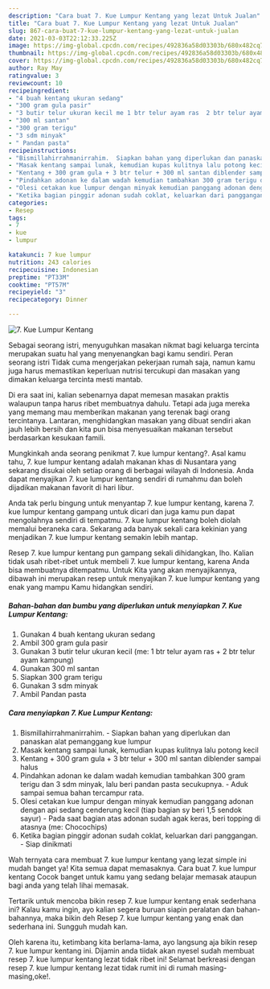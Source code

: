 ```yaml
---
description: "Cara buat 7. Kue Lumpur Kentang yang lezat Untuk Jualan"
title: "Cara buat 7. Kue Lumpur Kentang yang lezat Untuk Jualan"
slug: 867-cara-buat-7-kue-lumpur-kentang-yang-lezat-untuk-jualan
date: 2021-03-03T22:12:33.225Z
image: https://img-global.cpcdn.com/recipes/492836a58d03303b/680x482cq70/7-kue-lumpur-kentang-foto-resep-utama.jpg
thumbnail: https://img-global.cpcdn.com/recipes/492836a58d03303b/680x482cq70/7-kue-lumpur-kentang-foto-resep-utama.jpg
cover: https://img-global.cpcdn.com/recipes/492836a58d03303b/680x482cq70/7-kue-lumpur-kentang-foto-resep-utama.jpg
author: Ray May
ratingvalue: 3
reviewcount: 10
recipeingredient:
- "4 buah kentang ukuran sedang"
- "300 gram gula pasir"
- "3 butir telur ukuran kecil me 1 btr telur ayam ras  2 btr telur ayam kampung"
- "300 ml santan"
- "300 gram terigu"
- "3 sdm minyak"
- " Pandan pasta"
recipeinstructions:
- "Bismillahirrahmanirrahim.  Siapkan bahan yang diperlukan dan panaskan alat pemanggang kue lumpur"
- "Masak kentang sampai lunak, kemudian kupas kulitnya lalu potong kecil"
- "Kentang + 300 gram gula + 3 btr telur + 300 ml santan diblender sampai halus"
- "Pindahkan adonan ke dalam wadah kemudian tambahkan 300 gram terigu dan 3 sdm minyak, lalu beri pandan pasta secukupnya.  Aduk sampai semua bahan tercampur rata."
- "Olesi cetakan kue lumpur dengan minyak kemudian panggang adonan dengan api sedang cenderung kecil (tiap bagian sy beri 1,5 sendok sayur)  Pada saat bagian atas adonan sudah agak keras, beri topping di atasnya (me: Chocochips)"
- "Ketika bagian pinggir adonan sudah coklat, keluarkan dari panggangan.  Siap dinikmati"
categories:
- Resep
tags:
- 7
- kue
- lumpur

katakunci: 7 kue lumpur 
nutrition: 243 calories
recipecuisine: Indonesian
preptime: "PT33M"
cooktime: "PT57M"
recipeyield: "3"
recipecategory: Dinner

---
```



![7. Kue Lumpur Kentang](https://img-global.cpcdn.com/recipes/492836a58d03303b/680x482cq70/7-kue-lumpur-kentang-foto-resep-utama.jpg)

Sebagai seorang istri, menyuguhkan masakan nikmat bagi keluarga tercinta merupakan suatu hal yang menyenangkan bagi kamu sendiri. Peran seorang istri Tidak cuma mengerjakan pekerjaan rumah saja, namun kamu juga harus memastikan keperluan nutrisi tercukupi dan masakan yang dimakan keluarga tercinta mesti mantab.

Di era  saat ini, kalian sebenarnya dapat memesan masakan praktis walaupun tanpa harus ribet membuatnya dahulu. Tetapi ada juga mereka yang memang mau memberikan makanan yang terenak bagi orang tercintanya. Lantaran, menghidangkan masakan yang dibuat sendiri akan jauh lebih bersih dan kita pun bisa menyesuaikan makanan tersebut berdasarkan kesukaan famili. 



Mungkinkah anda seorang penikmat 7. kue lumpur kentang?. Asal kamu tahu, 7. kue lumpur kentang adalah makanan khas di Nusantara yang sekarang disukai oleh setiap orang di berbagai wilayah di Indonesia. Anda dapat menyajikan 7. kue lumpur kentang sendiri di rumahmu dan boleh dijadikan makanan favorit di hari libur.

Anda tak perlu bingung untuk menyantap 7. kue lumpur kentang, karena 7. kue lumpur kentang gampang untuk dicari dan juga kamu pun dapat mengolahnya sendiri di tempatmu. 7. kue lumpur kentang boleh diolah memalui beraneka cara. Sekarang ada banyak sekali cara kekinian yang menjadikan 7. kue lumpur kentang semakin lebih mantap.

Resep 7. kue lumpur kentang pun gampang sekali dihidangkan, lho. Kalian tidak usah ribet-ribet untuk membeli 7. kue lumpur kentang, karena Anda bisa membuatnya ditempatmu. Untuk Kita yang akan menyajikannya, dibawah ini merupakan resep untuk menyajikan 7. kue lumpur kentang yang enak yang mampu Kamu hidangkan sendiri.

<!--inarticleads1-->

##### Bahan-bahan dan bumbu yang diperlukan untuk menyiapkan 7. Kue Lumpur Kentang:

1. Gunakan 4 buah kentang ukuran sedang
1. Ambil 300 gram gula pasir
1. Gunakan 3 butir telur ukuran kecil (me: 1 btr telur ayam ras + 2 btr telur ayam kampung)
1. Gunakan 300 ml santan
1. Siapkan 300 gram terigu
1. Gunakan 3 sdm minyak
1. Ambil  Pandan pasta




<!--inarticleads2-->

##### Cara menyiapkan 7. Kue Lumpur Kentang:

1. Bismillahirrahmanirrahim.  - Siapkan bahan yang diperlukan dan panaskan alat pemanggang kue lumpur
1. Masak kentang sampai lunak, kemudian kupas kulitnya lalu potong kecil
1. Kentang + 300 gram gula + 3 btr telur + 300 ml santan diblender sampai halus
1. Pindahkan adonan ke dalam wadah kemudian tambahkan 300 gram terigu dan 3 sdm minyak, lalu beri pandan pasta secukupnya.  - Aduk sampai semua bahan tercampur rata.
1. Olesi cetakan kue lumpur dengan minyak kemudian panggang adonan dengan api sedang cenderung kecil (tiap bagian sy beri 1,5 sendok sayur)  - Pada saat bagian atas adonan sudah agak keras, beri topping di atasnya (me: Chocochips)
1. Ketika bagian pinggir adonan sudah coklat, keluarkan dari panggangan.  - Siap dinikmati




Wah ternyata cara membuat 7. kue lumpur kentang yang lezat simple ini mudah banget ya! Kita semua dapat memasaknya. Cara buat 7. kue lumpur kentang Cocok banget untuk kamu yang sedang belajar memasak ataupun bagi anda yang telah lihai memasak.

Tertarik untuk mencoba bikin resep 7. kue lumpur kentang enak sederhana ini? Kalau kamu ingin, ayo kalian segera buruan siapin peralatan dan bahan-bahannya, maka bikin deh Resep 7. kue lumpur kentang yang enak dan sederhana ini. Sungguh mudah kan. 

Oleh karena itu, ketimbang kita berlama-lama, ayo langsung aja bikin resep 7. kue lumpur kentang ini. Dijamin anda tiidak akan nyesel sudah membuat resep 7. kue lumpur kentang lezat tidak ribet ini! Selamat berkreasi dengan resep 7. kue lumpur kentang lezat tidak rumit ini di rumah masing-masing,oke!.

